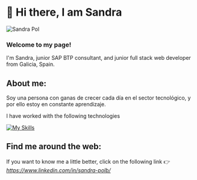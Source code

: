 # :wave: Hi there, I am Sandra

![Sandra Pol](https://github.com/Snnip/Snnip/assets/131202034/1055c308-60b5-4c1a-8acf-9162b60b4c34)

### Welcome to my page!

I'm Sandra, junior SAP BTP consultant, and junior full stack web developer from Galicia, Spain.

## About me:
Soy una persona con ganas de crecer cada día en el sector tecnológico, y por ello estoy en constante aprendizaje.
 
I have worked with the following technologies

[![My Skills](https://skillicons.dev/icons?i=html,css,js,react,materialui,tailwind,mysql,nodejs,github,gitlab)](https://skillicons.dev)
  
## Find me around the web:                                    
If you want to know me a little better, click on the following link :point_right: _https://www.linkedin.com/in/sandra-polb/_



